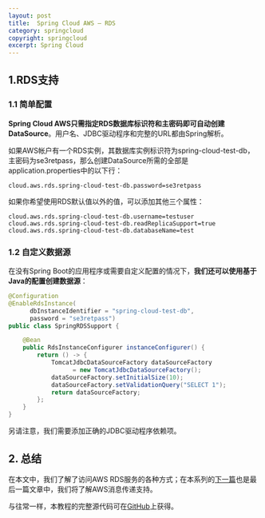 ```yaml
---
layout: post
title:  Spring Cloud AWS – RDS
category: springcloud
copyright: springcloud
excerpt: Spring Cloud
---
```


## 1.RDS支持

### 1.1 简单配置

**Spring Cloud AWS只需指定RDS数据库标识符和主密码即可自动创建DataSource**。用户名、JDBC驱动程序和完整的URL都由Spring解析。

如果AWS帐户有一个RDS实例，其数据库实例标识符为spring-cloud-test-db，主密码为se3retpass，那么创建DataSource所需的全部是application.properties中的以下行：

```properties
cloud.aws.rds.spring-cloud-test-db.password=se3retpass
```

如果你希望使用RDS默认值以外的值，可以添加其他三个属性：

```properties
cloud.aws.rds.spring-cloud-test-db.username=testuser
cloud.aws.rds.spring-cloud-test-db.readReplicaSupport=true
cloud.aws.rds.spring-cloud-test-db.databaseName=test
```

### 1.2 自定义数据源

在没有Spring Boot的应用程序或需要自定义配置的情况下，**我们还可以使用基于Java的配置创建数据源**：

```java
@Configuration
@EnableRdsInstance(
      dbInstanceIdentifier = "spring-cloud-test-db",
      password = "se3retpass")
public class SpringRDSSupport {

    @Bean
    public RdsInstanceConfigurer instanceConfigurer() {
        return () -> {
            TomcatJdbcDataSourceFactory dataSourceFactory
                  = new TomcatJdbcDataSourceFactory();
            dataSourceFactory.setInitialSize(10);
            dataSourceFactory.setValidationQuery("SELECT 1");
            return dataSourceFactory;
        };
    }
}
```

另请注意，我们需要添加正确的JDBC驱动程序依赖项。

## 2. 总结

在本文中，我们了解了访问AWS RDS服务的各种方式；在本系列的[下一篇](https://www.baeldung.com/spring-cloud-aws-messaging)也是最后一篇文章中，我们将了解AWS消息传递支持。

与往常一样，本教程的完整源代码可在[GitHub](https://github.com/tuyucheng7/taketoday-tutorial4j/tree/master/spring-cloud-modules/spring-cloud-aws)上获得。